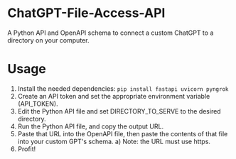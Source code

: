 # ChatGPT-File-Access-API
A Python API and OpenAPI schema to connect a custom ChatGPT to a directory on your computer.

# Usage
1) Install the needed dependencies: `pip install fastapi uvicorn pyngrok`
2) Create an API token and set the appropriate environment variable (API_TOKEN).
3) Edit the Python API file and set DIRECTORY_TO_SERVE to the desired directory.
4) Run the Python API file, and copy the output URL.
5) Paste that URL into the OpenAPI file, then paste the contents of that file into your custom GPT's schema.
    a) Note: the URL must use https.
6) Profit!
